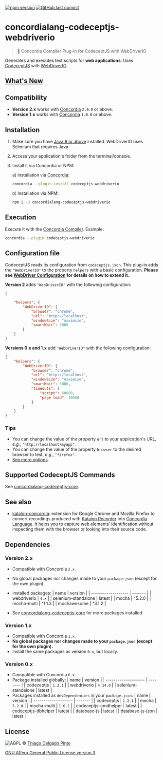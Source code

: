 <!--
[![Build Status](https://travis-ci.org/thiagodp/concordialang-codeceptjs-webdriverio.svg?branch=master)](https://travis-ci.org/thiagodp/concordialang-codeceptjs-webdriverio)
-->
[![npm version](https://badge.fury.io/js/concordialang-codeceptjs-webdriverio.svg)](https://badge.fury.io/js/concordialang-codeceptjs-webdriverio)
[![GitHub last commit](https://img.shields.io/github/last-commit/thiagodp/concordialang-codeceptjs-webdriverio.svg)](https://github.com/thiagodp/concordialang-codeceptjs-webdriverio/releases)


# concordialang-codeceptjs-webdriverio

> 🔌 Concordia Compiler Plug-in for CodeceptJS with WebDriverIO

Generates and executes test scripts for **web applications**. Uses [CodeceptJS](https://codecept.io) with [WebDriverIO](http://webdriver.io).

## [What's New](https://github.com/thiagodp/concordialang-codeceptjs-webdriverio/releases)

## Compatibility
- **Version 2.x** works with [Concordia](https://concordialang.org) `2.0.0` or above.
- **Version 1.x** works with [Concordia](https://concordialang.org) `1.0.0` or above.

## Installation

1. Make sure you have [Java 8 or above](https://www.java.com/download/) installed. WebDriverIO uses Selenium that requires Java.
2. Access your application's folder from the terminal/console.
3. Install it via Concordia or NPM:

	a) Installation via [Concordia](https://concordialang.org):

	```bash
	concordia --plugin-install codeceptjs-webdriverio
	```

	b) Installation via NPM:

	```bash
	npm i -D concordialang-codeceptjs-webdriverio
	```

## Execution

Execute it with the [Concordia Compiler](https://github.com/thiagodp/concordialang). Example:

```bash
concordia --plugin codeceptjs-webdriverio
```

## Configuration file

CodeceptJS reads its configuration from `codeceptjs.json`. This plug-in adds the `"WebDriverIO"` to the property `helpers` with a basic configuration. **Please see [WebDriver Configuration](https://codecept.io/helpers/WebDriver/#configuration) for details on how to extend it.**

**Version 2** adds `"WebDriverIO"` with the following configuration:

```json
{

	"helpers": {
		"WebDriverIO": {
			"browser": "chrome",
			"url": "http://localhost",
			"windowSize": "maximize",
			"smartWait": 5000
		}
	}
}
```

**Versions 0.x and 1.x** add `"WebDriverIO"` with the following configuration:

```json
{
	"helpers": {
		"WebDriverIO": {
			"browser": "chrome",
			"url": "http://localhost",
			"windowSize": "maximize",
			"smartWait": 5000,
			"timeouts": {
				"script": 60000,
				"page load": 10000
			}
		}
	}
}
```

### Tips

- You can change the value of the property `url` to your application's URL, *e.g.*, `"http://localhost/myapp"`.
- You can change the value of the property `browser` to the desired browser to test, *e.g.*, `"firefox"`.
- [See more options](https://codecept.io/helpers/WebDriver/#webdriver).


## Supported CodeceptJS Commands

See [concordialang-codeceptjs-core](https://github.com/thiagodp/concordialang-codeceptjs-core#documentation).


## See also

- [katalon-concordia](https://github.com/thiagodp/katalon-concordia): extension for Google Chrome and Mozilla Firefox to convert recordings produced with [Katalon Recorder](https://chrome.google.com/webstore/detail/katalon-recorder-selenium/ljdobmomdgdljniojadhoplhkpialdid) into [Concordia Language](https://concordialang.org). It helps you to capture web elements' identification without inspecting them with the browser or looking into their source code.

## Dependencies

### Version 2.x

- Compatible with Concordia `2.x`.
- No global packages nor changes made to your `package.json` (except for the own plugin).
- Installed packages:
  | name                | version |
  | ------------------- | ------- |
  | webdriverio         | `4.x`   |
  | selenium-standalone | latest  |
  | mocha				| ^5.2.0  |
  | mocha-multi         | ^1.1.3  |
  | mochawesome         | ^3.1.2  |

- See [concordialang-codeceptjs-core](https://github.com/thiagodp/concordialang-codeceptjs-core) for more packages installed.


### Version 1.x

- Compatible with Concordia `1.x`.
- **No global packages nor changes made to your `package.json` (except for the own plugin).**
- Install the same packages as version `0.x`, but locally.

### Version 0.x

- Compatible with Concordia `0.x`
- Package installed globally:
  | name                 | version  |
  | -------------------- | -------- |
  | codeceptjs           | `1.2.1`  |
  | webdriverio          | `4.14.0` |
  | selenium-standalone  | latest   |
- Packages installed as `devDependencies` in your `package.json`:
  | name                 | version |
  | -------------------- | ------- |
  | codeceptjs           | `1.2.1` |
  | mocha                | `5.2.0` |
  | mocha-multi          | `1.0.1` |
  | codeceptjs-cmdhelper | latest  |
  | codeceptjs-dbhelper  | latest  |
  | database-js          | latest  |
  | database-js-json     | latest  |


## License

![AGPL](https://www.gnu.org/graphics/agplv3-88x31.png) © [Thiago Delgado Pinto](https://github.com/thiagodp)

[GNU Affero General Public License version 3](LICENSE.txt)
